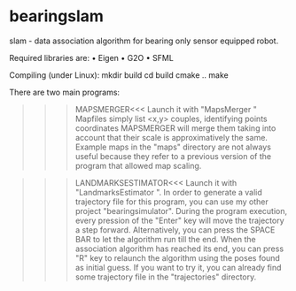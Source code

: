 bearingslam
===========

slam - data association algorithm for bearing only sensor equipped robot.

Required libraries are:
• Eigen
• G2O
• SFML


Compiling (under Linux):
mkdir build
cd build
cmake ..
make

There are two main programs:



>>>MAPSMERGER<<<
Launch it with "MapsMerger <mapfile1> <mapfile2>"
Mapfiles simply list <x,y> couples, identifying points coordinates
MAPSMERGER will merge them taking into account that their scale is approximatively the same.
Example maps in the "maps" directory are not always useful because they refer to a previous version of the program that allowed map scaling.


>>>LANDMARKSESTIMATOR<<<
Launch it with "LandmarksEstimator <trajectoryfile>".
In order to generate a valid trajectory file for this program, you can use my other project "bearingsimulator".
During the program execution, every pression of the "Enter" key will move the trajectory a step forward.
Alternatively, you can press the SPACE BAR to let the algorithm run till the end.
When the association algorithm has reached its end, you can press "R" key to relaunch the algorithm using the poses found as initial guess.
If you want to try it, you can already find some trajectory file in the "trajectories" directory.
